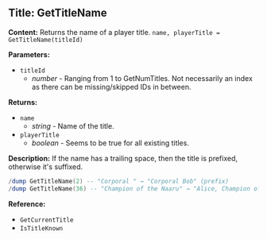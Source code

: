 ## Title: GetTitleName

**Content:**
Returns the name of a player title.
`name, playerTitle = GetTitleName(titleId)`

**Parameters:**
- `titleId`
  - *number* - Ranging from 1 to GetNumTitles. Not necessarily an index as there can be missing/skipped IDs in between.

**Returns:**
- `name`
  - *string* - Name of the title.
- `playerTitle`
  - *boolean* - Seems to be true for all existing titles.

**Description:**
If the name has a trailing space, then the title is prefixed, otherwise it's suffixed.
```lua
/dump GetTitleName(2) -- "Corporal " → "Corporal Bob" (prefix)
/dump GetTitleName(36) -- "Champion of the Naaru" → "Alice, Champion of the Naaru" (suffix)
```

**Reference:**
- `GetCurrentTitle`
- `IsTitleKnown`
